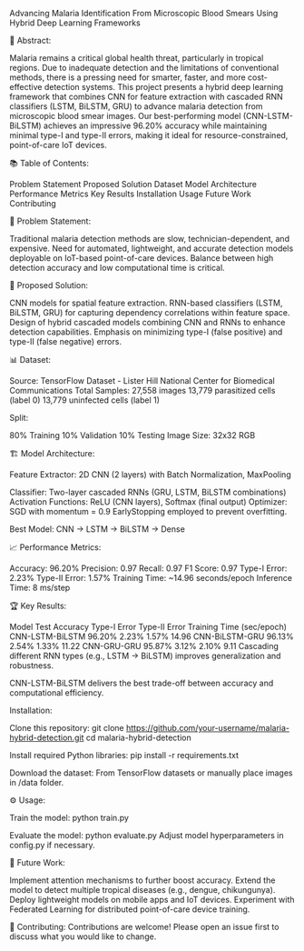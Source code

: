 Advancing Malaria Identification From Microscopic Blood Smears Using Hybrid Deep Learning Frameworks

📜 Abstract:

Malaria remains a critical global health threat, particularly in tropical regions. Due to inadequate detection and the limitations of conventional methods, there is a pressing need for smarter, faster, and more cost-effective detection systems. This project presents a hybrid deep learning framework that combines CNN for feature extraction with cascaded RNN classifiers (LSTM, BiLSTM, GRU) to advance malaria detection from microscopic blood smear images.
Our best-performing model (CNN-LSTM-BiLSTM) achieves an impressive 96.20% accuracy while maintaining minimal type-I and type-II errors, making it ideal for resource-constrained, point-of-care IoT devices.

📚 Table of Contents:

Problem Statement
Proposed Solution
Dataset
Model Architecture
Performance Metrics
Key Results
Installation
Usage
Future Work
Contributing

🛑 Problem Statement:

Traditional malaria detection methods are slow, technician-dependent, and expensive.
Need for automated, lightweight, and accurate detection models deployable on IoT-based point-of-care devices.
Balance between high detection accuracy and low computational time is critical.

🚀 Proposed Solution:

CNN models for spatial feature extraction.
RNN-based classifiers (LSTM, BiLSTM, GRU) for capturing dependency correlations within feature space.
Design of hybrid cascaded models combining CNN and RNNs to enhance detection capabilities.
Emphasis on minimizing type-I (false positive) and type-II (false negative) errors.

📊 Dataset:

Source: TensorFlow Dataset - Lister Hill National Center for Biomedical Communications
Total Samples: 27,558 images
13,779 parasitized cells (label 0)
13,779 uninfected cells (label 1)

Split:

80% Training
10% Validation
10% Testing
Image Size: 32x32 RGB

🏗️ Model Architecture:

Feature Extractor:
2D CNN (2 layers) with Batch Normalization, MaxPooling

Classifier:
Two-layer cascaded RNNs (GRU, LSTM, BiLSTM combinations)
Activation Functions: ReLU (CNN layers), Softmax (final output)
Optimizer: SGD with momentum = 0.9
EarlyStopping employed to prevent overfitting.

Best Model:
CNN -> LSTM -> BiLSTM -> Dense

📈 Performance Metrics:

Accuracy: 96.20%
Precision: 0.97
Recall: 0.97
F1 Score: 0.97
Type-I Error: 2.23%
Type-II Error: 1.57%
Training Time: ~14.96 seconds/epoch
Inference Time: 8 ms/step

🏆 Key Results:

Model	Test Accuracy	Type-I Error	Type-II    Error	Training Time (sec/epoch)
CNN-LSTM-BiLSTM     	96.20%	     2.23%	   1.57%	  14.96
CNN-BiLSTM-GRU	      96.13%	     2.54%	   1.33%	  11.22
CNN-GRU-GRU         	95.87%	     3.12%	   2.10%	  9.11
Cascading different RNN types (e.g., LSTM -> BiLSTM) improves generalization and robustness.

CNN-LSTM-BiLSTM delivers the best trade-off between accuracy and computational efficiency.

Installation:

Clone this repository:
git clone https://github.com/your-username/malaria-hybrid-detection.git
cd malaria-hybrid-detection

Install required Python libraries:
pip install -r requirements.txt

Download the dataset:
From TensorFlow datasets or manually place images in /data folder.

⚙️ Usage:

Train the model:
python train.py

Evaluate the model:
python evaluate.py
Adjust model hyperparameters in config.py if necessary.

🔮 Future Work:

Implement attention mechanisms to further boost accuracy.
Extend the model to detect multiple tropical diseases (e.g., dengue, chikungunya).
Deploy lightweight models on mobile apps and IoT devices.
Experiment with Federated Learning for distributed point-of-care device training.

🤝 Contributing:
Contributions are welcome!
Please open an issue first to discuss what you would like to change.
